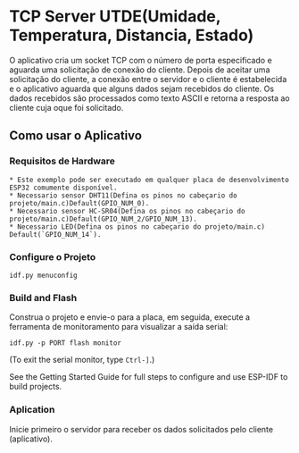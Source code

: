 
# TCP Server UTDE(Umidade, Temperatura, Distancia, Estado)


O aplicativo cria um socket TCP com o número de porta especificado e aguarda uma solicitação de conexão do cliente. Depois de aceitar uma solicitação do cliente, a conexão entre o servidor e o cliente é estabelecida e o aplicativo aguarda que alguns dados sejam recebidos do cliente. Os dados recebidos são processados como texto ASCII e retorna a resposta ao cliente cuja oque foi solicitado.

## Como usar o Aplicativo


### Requisitos de Hardware

```
* Este exemplo pode ser executado em qualquer placa de desenvolvimento ESP32 comumente disponível.
* Necessario sensor DHT11(Defina os pinos no cabeçario do projeto/main.c)Default(GPIO_NUM_0).
* Necessario sensor HC-SR04(Defina os pinos no cabeçario do projeto/main.c)Default(GPIO_NUM_2/GPIO_NUM_13).
* Necessario LED(Defina os pinos no cabeçario do projeto/main.c) Default(`GPIO_NUM_14`).
```

### Configure o Projeto

```
idf.py menuconfig
```

### Build and Flash

Construa o projeto e envie-o para a placa, em seguida, execute a ferramenta de monitoramento para visualizar a saída serial:

```
idf.py -p PORT flash monitor
```

(To exit the serial monitor, type ``Ctrl-]``.)

See the Getting Started Guide for full steps to configure and use ESP-IDF to build projects.


### Aplication

Inicie primeiro o servidor para receber os dados solicitados pelo cliente (aplicativo).
